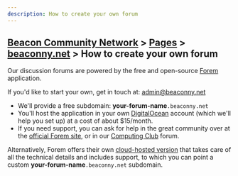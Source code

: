 ```yaml
---
description: How to create your own forum
---
```


## [Beacon Community Network](/) > [Pages](/pages) > [beaconny.net](/pages/beaconny.net) > How to create your own forum


Our discussion forums are powered by the free and open-source <a href="https://www.forem.com/">Forem</a> application.

If you'd like to start your own, get in touch at: <a href="mailto:admin@beaconny.net">admin@beaconny.net</a>

- We'll provide a free subdomain: **your-forum-name**`.beaconny.net`
- You'll host the application in your own [DigitalOcean](https://www.digitalocean.com) account (which we'll help you set up) at a cost of about $15/month.
- If you need support, you can ask for help in the great community over at the [official Forem site](https://forem.dev), or in our [Computing Club](http://computing.beaconny.net) forum.

Alternatively, Forem offers their own [cloud-hosted version](https://www.forem.com/get-started) that takes care of all the technical details and includes support, to which you can point a custom **your-forum-name**`.beaconny.net` subdomain.
